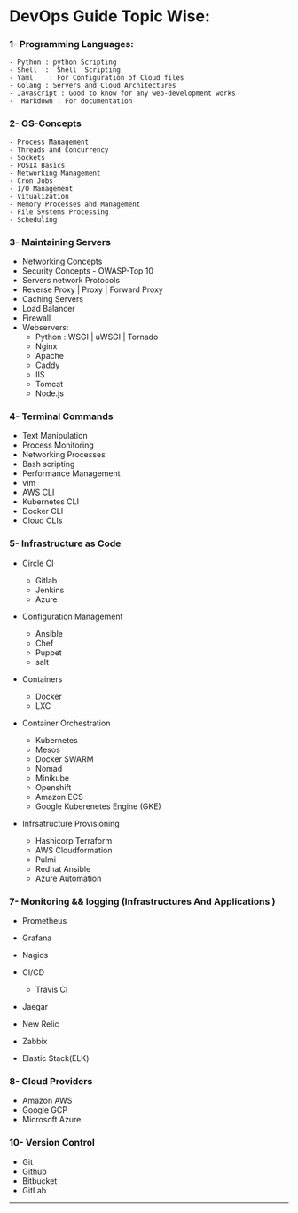 # DevOps Guide Topic Wise:

### 1- Programming Languages: 

    - Python : python Scripting 
    - Shell  :  Shell  Scripting 
    - Yaml    : For Configuration of Cloud files
    - Golang : Servers and Cloud Architectures
    - Javascript : Good to know for any web-development works
    -  Markdown : For documentation 


### 2- OS-Concepts

    - Process Management
    - Threads and Concurrency
    - Sockets
    - POSIX Basics
    - Networking Management
    - Cron Jobs
    - I/O Management
    - Vitualization
    - Memory Processes and Management
    - File Systems Processing
    - Scheduling

### 3- Maintaining Servers
  - Networking Concepts
  - Security Concepts - OWASP-Top 10
  - Servers network Protocols
  - Reverse Proxy | Proxy | Forward Proxy
  - Caching Servers
  - Load Balancer
  - Firewall
  - Webservers:
      - Python : WSGI | uWSGI | Tornado
      - Nginx
      - Apache
      - Caddy
      - IIS
      - Tomcat
      - Node.js


### 4- Terminal Commands

  - Text Manipulation
  - Process Monitoring
  - Networking Processes
  - Bash scripting
  - Performance Management
  - vim
  - AWS CLI
  - Kubernetes CLI
  - Docker CLI
  - Cloud CLIs

### 5- Infrastructure as Code
  - Circle CI
    - Gitlab
    - Jenkins
    - Azure 

  - Configuration Management
    - Ansible
    - Chef
    - Puppet
    - salt

  - Containers
    - Docker
    - LXC

  - Container Orchestration
    - Kubernetes
    - Mesos
    - Docker SWARM
    - Nomad
    - Minikube
    - Openshift
    - Amazon ECS
    - Google Kuberenetes Engine (GKE)

  - Infrsatructure Provisioning
    - Hashicorp Terraform
    - AWS Cloudformation
    - Pulmi
    - Redhat Ansible
    - Azure Automation

### 7- Monitoring && logging (Infrastructures And Applications )

  - Prometheus
  - Grafana
  - Nagios
  - CI/CD
    - Travis CI
    
  - Jaegar 
  - New Relic
  - Zabbix
  - Elastic Stack(ELK)

### 8- Cloud Providers

  - Amazon AWS
  - Google GCP
  - Microsoft Azure

### 10- Version Control
  - Git
  - Github
  - Bitbucket
  - GitLab


***************

 






